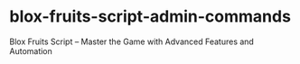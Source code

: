 # blox-fruits-script-admin-commands
Blox Fruits Script – Master the Game with Advanced Features and Automation
